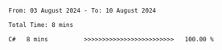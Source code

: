 <!--START_SECTION:waka-->

```txt
From: 03 August 2024 - To: 10 August 2024

Total Time: 8 mins

C#   8 mins          >>>>>>>>>>>>>>>>>>>>>>>>>   100.00 %
```

<!--END_SECTION:waka-->
